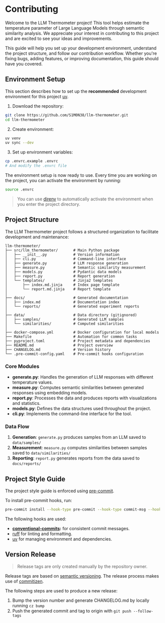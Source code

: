 # Contributing

Welcome to the LLM Thermometer project! This tool helps estimate the temperature parameter of Large Language Models through semantic similarity analysis. We appreciate your interest in contributing to this project and are excited to see your ideas and improvements.

This guide will help you set up your development environment, understand the project structure, and follow our contribution workflow. Whether you're fixing bugs, adding features, or improving documentation, this guide should have you covered.

## Environment Setup

This section describes how to set up the **recommended** development environment for this project [uv](https://docs.astral.sh/uv/).

1. Download the repository:

```sh
git clone https://github.com/S1M0N38/llm-thermometer.git
cd llm-thermometer
```

2. Create environment:

```sh
uv venv
uv sync --dev
```

3. Set up environment variables:

```sh
cp .envrc.example .envrc
# And modify the .envrc file
```

The environment setup is now ready to use. Every time you are working on the project, you can activate the environment by running:

```sh
source .envrc
```

> You can use [direnv](https://github.com/direnv/direnv) to automatically activate the environment when you enter the project directory.

## Project Structure

The LLM Thermometer project follows a structured organization to facilitate development and maintenance:

```
llm-thermometer/
├── src/llm_thermometer/       # Main Python package
│   ├── __init__.py            # Version information
│   ├── cli.py                 # Command-line interface
│   ├── generate.py            # LLM response generation
│   ├── measure.py             # Semantic similarity measurement
│   ├── models.py              # Pydantic data models
│   ├── report.py              # Report generation
│   └── templates/             # Jinja2 templates
│       ├── index.md.jinja     # Index page template
│       └── report.md.jinja    # Report template
│
├── docs/                      # Generated documentation
│   ├── index.md               # Documentation index
│   └── reports/               # Generated experiment reports
│
├── data/                      # Data directory (gitignored)
│   ├── samples/               # Generated LLM samples
│   └── similarities/          # Computed similarities
│
├── docker-compose.yml         # Docker configuration for local models
├── Makefile                   # Automation for common tasks
├── pyproject.toml             # Project metadata and dependencies
├── README.md                  # Project overview
├── CHANGELOG.md               # Version history
└── .pre-commit-config.yaml    # Pre-commit hooks configuration
```

### Core Modules

- **generate.py**: Handles the generation of LLM responses with different temperature values.
- **measure.py**: Computes semantic similarities between generated responses using embedding models.
- **report.py**: Processes the data and produces reports with visualizations and statistics.
- **models.py**: Defines the data structures used throughout the project.
- **cli.py**: Implements the command-line interface for the tool.

### Data Flow

1. **Generation**: `generate.py` produces samples from an LLM saved to `data/samples/`
2. **Measurement**: `measure.py` computes similarities between samples saved to `data/similarities/`
3. **Reporting**: `report.py` generates reports from the data saved to `docs/reports/`

## Project Style Guide

The project style guide is enforced using [pre-commit](https://pre-commit.com/).

To install pre-commit hooks, run:

```sh
pre-commit install --hook-type pre-commit --hook-type commit-msg --hook-type pre-push
```

The following hooks are used:

- **[conventional-commits](https://www.conventionalcommits.org/en/v1.0.0/):** for consistent commit messages.
- [ruff](https://docs.astral.sh/ruff/) for linting and formatting.
- [uv](https://docs.astral.sh/uv/) for managing environment and dependencies.

## Version Release

> Release tags are only created manually by the repository owner.

Release tags are based on [semantic versioning](https://semver.org/). The release process makes use of [commitizen](https://commitizen-tools.github.io/commitizen/).

The following steps are used to produce a new release:

1. Bump the version number and generate CHANGELOG.md by locally running `cz bump`
2. Push the generated commit and tag to origin with `git push --follow-tags`
